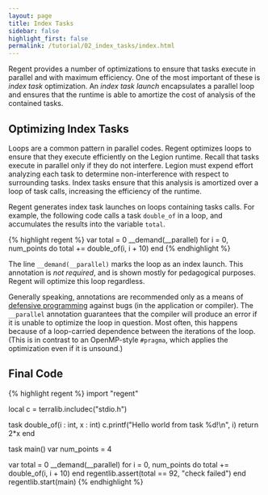 ```yaml
---
layout: page
title: Index Tasks
sidebar: false
highlight_first: false
permalink: /tutorial/02_index_tasks/index.html
---
```


Regent provides a number of optimizations to ensure that tasks execute
in parallel and with maximum efficiency. One of the most important of
these is *index task* optimization. An *index task launch*
encapsulates a parallel loop and ensures that the runtime is able to
amortize the cost of analysis of the contained tasks.

## Optimizing Index Tasks

Loops are a common pattern in parallel codes. Regent optimizes loops
to ensure that they execute efficiently on the Legion runtime. Recall
that tasks execute in parallel only if they do not interfere. Legion
must expend effort analyzing each task to determine non-interference
with respect to surrounding tasks. Index tasks ensure that this
analysis is amortized over a loop of task calls, increasing the
efficiency of the runtime.

Regent generates index task launches on loops containing tasks
calls. For example, the following code calls a task `double_of` in a
loop, and accumulates the results into the variable `total`.

{% highlight regent %}
var total = 0
__demand(__parallel)
for i = 0, num_points do
  total += double_of(i, i + 10)
end
{% endhighlight %}

The line `__demand(__parallel)` marks the loop as an index
launch. This annotation is *not required*, and is shown mostly for
pedagogical purposes. Regent will optimize this loop
regardless.

Generally speaking, annotations are recommended only as a means of
[defensive
programming](https://en.wikipedia.org/wiki/Defensive_programming)
against bugs (in the application or compiler). The `__parallel`
annotation guarantees that the compiler will produce an error if it
is unable to optimize the loop in question. Most often, this happens
because of a loop-carried dependence between the iterations of the
loop. (This is in contrast to an OpenMP-style `#pragma`, which applies the
optimization even if it is unsound.)

## Final Code

{% highlight regent %}
import "regent"

local c = terralib.includec("stdio.h")

task double_of(i : int, x : int)
  c.printf("Hello world from task %d!\n", i)
  return 2*x
end

task main()
  var num_points = 4

  var total = 0
  __demand(__parallel)
  for i = 0, num_points do
    total += double_of(i, i + 10)
  end
  regentlib.assert(total == 92, "check failed")
end
regentlib.start(main)
{% endhighlight %}
